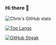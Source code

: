 ### Hi there 👋
![Chris's GitHub stats](https://github-readme-stats.vercel.app/api?username=ihindha&theme=nord&show_icons=true&include_all_commits=true)



[![Top Langs](https://github-readme-stats.vercel.app/api/top-langs/?username=ihindha&layout=pie&theme=nord&exclude_repo=msl,msl-pub,ihindha_tweet,hugo-clarity&langs_count=11&size_weight=0.5&count_weight=0.5)](https://github.com/anuraghazra/github-readme-stats)

[![GitHub Streak](https://streak-stats.demolab.com?user=ihindha&theme=nord&locale=sv&date_format=j%20M%5B%20Y%5D)](https://git.io/streak-stats)

<!--
**ihindha/ihindha** is a ✨ _special_ ✨ repository because its `README.md` (this file) appears on your GitHub profile.

Here are some ideas to get you started:

- 🔭 I’m currently working on ...
- 🌱 I’m currently learning ...
- 👯 I’m looking to collaborate on ...
- 🤔 I’m looking for help with ...
- 💬 Ask me about ...
- 📫 How to reach me: ...
- 😄 Pronouns: ...
- ⚡ Fun fact: ...
-->
